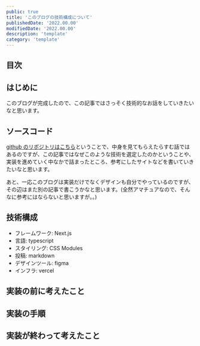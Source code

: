 ```yaml
---
public: true
title: 'このブログの技術構成について'
publishedDate: '2022.00.00'
modifiedDate: '2022.00.00'
description: 'template'
category: 'template'
---
```


## 目次

## はじめに

このブログが完成したので、この記事ではさっそく技術的なお話をしていきたいなと思います。

## ソースコード

[github のリポジトリはこちら](https://github.com/komosyu4649/komosyu)ということで、中身を見てもらえたらすむ話ではあるのですが、この記事ではなぜこのような技術を選定したのかということや、実装を進めていく中なかで詰まったところ、参考にしたサイトなどを書いていきたいなと思います。

あと、一応このブログは実装だけでなくデザインも自分でやっているのですが、その辺はまた別の記事で書こうかなと思います。(全然アマチュアなので、そんなに参考にはならないと思いますが。。)

## 技術構成

- フレームワーク: Next.js
- 言語: typescript
- スタイリング: CSS Modules
- 投稿: markdown
- デザインツール: figma
- インフラ: vercel

## 実装の前に考えたこと

## 実装の手順

## 実装が終わって考えたこと
